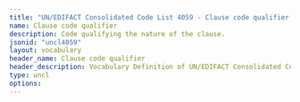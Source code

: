 ```yaml
---
title: "UN/EDIFACT Consolidated Code List 4059 - Clause code qualifier (20B) JSON-LD Vocabulary"
name: Clause code qualifier
description: Code qualifying the nature of the clause.
jsonid: "uncl4059"
layout: vocabulary
header_name: Clause code qualifier
header_description: Vocabulary Definition of UN/EDIFACT Consolidated Code List 4059 - Clause code qualifier (20B) semantics in HTML format. JSON-LD format is available at [uncl4059.jsonld](/vocabulary/uncl4059.jsonld)
type: uncl
options:
---
```


